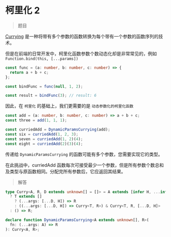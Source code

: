 # 柯里化 2

<BtnGroup 
	issue="https://tsch.js.org/462/solutions"
	featured="https://github.com/type-challenges/type-challenges/issues/3697"
/>

> 题目

[Currying](https://en.wikipedia.org/wiki/Currying) 是一种将带有多个参数的函数转换为每个带有一个参数的函数序列的技术。

但是在前端的日常开发中，柯里化函数参数个数动态化却是非常常见的，例如 `Function.bind(this, [...params])`

```ts
const func = (a: number, b: number, c: number) => {
  return a + b + c;
};

const bindFunc = func(null, 1, 2);

const result = bindFunc(3); // result: 6
```

因此，在 `柯里化` 的基础上，我们更需要的是 `动态参数化的柯里化函数`

```ts
const add = (a: number, b: number, c: number) => a + b + c;
const three = add(1, 1, 1);

const curriedAdd = DynamicParamsCurrying(add);
const six = curriedAdd(1, 2, 3);
const seven = curriedAdd(1, 2)(4);
const eight = curriedAdd(2)(3)(4);
```

传递给 `DynamicParamsCurrying` 的函数可能有多个参数，您需要实现它的类型。

在此挑战中，curriedAdd 函数每次可接受最少一个参数，但是所有参数个数总和及类型与原函数相同。分配完所有参数后，它应返回其结果。

> 解答

```ts
type Curry<A, R, D extends unknown[] = []> = A extends [infer H, ...infer T]
  ? T extends []
    ? (...args: [...D, H]) => R
    : ((...args: [...D, H]) => Curry<T, R>) & Curry<T, R, [...D, H]>
  : () => R;

declare function DynamicParamsCurrying<A extends unknown[], R>(
  fn: (...args: A) => R
): Curry<A, R>;
```
